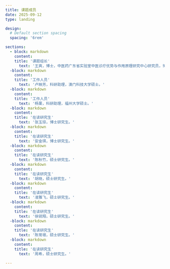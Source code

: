 ```yaml
---
title: 课题成员
date: 2025-09-12
type: landing

design:
  # Default section spacing
  spacing: '6rem'  

sections:
  - block: markdown
    content:
    title: '课题组长'
      text: '王爽，博士，中医药广东省实验室中医诊疗优势与作用原理研究中心研究员，博士生导师，主要应用物理学、生物学等学科优势技术探索关键生命过程机制和中医药作用原理，以第一/通讯作者（含共同）发表Nature Communications, PNAS, Nucleic Acids Research等论文19篇，主持国家自然科学基金等项目6项。'      
  -block: markdown 
    content:
    title: '工作人员'
      text: '卢映芳，科研助理，澳门科技大学硕士。'
  -block: markdown 
    content:
    title: '工作人员'
      text: '杨栗，科研助理，福州大学硕士。'   
  -block: markdown   
    content:
    title: '在读研究生'
      text: '张玉琼，博士研究生。'
  -block: markdown   
    content:
    title: '在读研究生'
      text: '安金琪，博士研究生。'
  -block: markdown   
    content:
    title: '在读研究生'
      text: '陈秋竹，硕士研究生。'
  -block: markdown   
    content:
    title: '在读研究生'
      text: '胡晓，硕士研究生。'
  -block: markdown   
    content:
    title: '在读研究生'
      text: '凌雅飞，硕士研究生。'
  -block: markdown   
    content:
    title: '在读研究生'
      text: '徐锐翔，硕士研究生。'
  -block: markdown   
    content:
    title: '在读研究生'
      text: '陈常垠，硕士研究生。'
  -block: markdown   
    content:
    title: '在读研究生'
      text: '周希，硕士研究生。'   

---
```


<!--more-->
